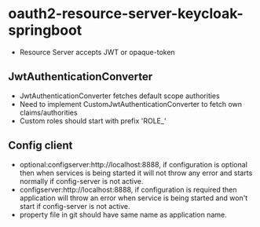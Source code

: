 # oauth2-resource-server-keycloak-springboot

* Resource Server accepts JWT or opaque-token
## JwtAuthenticationConverter
* JwtAuthenticationConverter fetches default scope authorities
* Need to implement CustomJwtAuthenticationConverter to fetch own claims/authorities
* Custom roles should start with prefix 'ROLE_'

## Config client
* optional:configserver:http://localhost:8888, if configuration is optional then when services is being started it will not throw any error and starts normally if config-server is not active.
* configserver:http://localhost:8888, if configuration is required then application will throw an error when service is being started and won't start if config-server is not active.
* property file in git should have same name as application name.